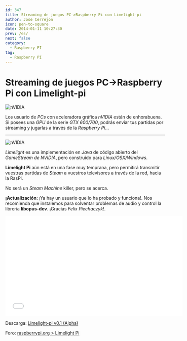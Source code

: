 ```yaml
---
id: 347
title: Streaming de juegos PC->Raspberry Pi con Limelight-pi
author: Jose Cerrejon
icon: pen-to-square
date: 2014-01-11 10:27:30
prev: /es/
next: false
category:
  - Raspberry PI
tag:
  - Raspberry PI
---
```


# Streaming de juegos PC->Raspberry Pi con Limelight-pi

![nVIDIA](/images/2014/01/nVidia_01.jpg)

Los usuario de *PCs* con aceleradora gráfica *nVIDIA* están de enhorabuena. Si posees una *GPU* de la serie *GTX 600/700*, podrás enviar tus partidas por streaming y jugarlas a través de la *Raspberry Pi*…

- - -
![nVIDIA](/images/2014/01/nVidia_02.jpg)

*Limelight* es una implementación en *Java* de código abierto del *GameStream de NVIDIA*, pero construido para *Linux/OSX/Windows*.

**Limelight Pi** aún está en una fase muy temprana, pero permitirá transmitir vuestras partidas de *Steam* a vuestros televisores a través de la red, hacia la RasPi.

No será un *Steam Machine* killer, pero se acerca.

**¡Actualización:** ¡Ya hay un usuario que lo ha probado y funciona!. Nos recomienda que instalemos para solventar problemas de audio y control la librería **libopus-dev**. ¡Gracias *Felix Piechaczyk*!.

<iframe width="560" height="315" src="//www.youtube.com/embed/9KctGpv4lXw" frameborder="0" allowfullscreen></iframe>

Descarga: [Limelight-pi v0.1 (Alpha)](https://github.com/irtimmer/limelight-pi/releases)

Foro: [raspberrypi.org > Limelight Pi](http://www.raspberrypi.org/phpBB3/viewtopic.php?f=78&t=65878)